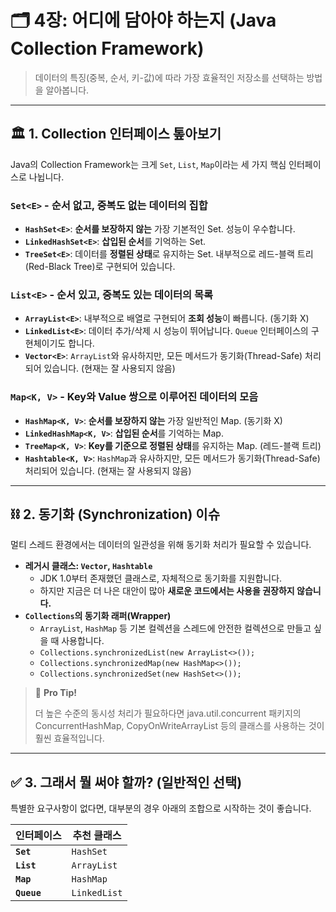 # 🗂️ 4장: 어디에 담아야 하는지 (Java Collection Framework)

> 데이터의 특징(중복, 순서, 키-값)에 따라 가장 효율적인 저장소를 선택하는 방법을 알아봅니다.

---

## 🏛️ 1. Collection 인터페이스 톺아보기

Java의 Collection Framework는 크게 `Set`, `List`, `Map`이라는 세 가지 핵심 인터페이스로 나뉩니다.

### `Set<E>` - 순서 없고, 중복도 없는 데이터의 집합

- **`HashSet<E>`**: **순서를 보장하지 않는** 가장 기본적인 Set. 성능이 우수합니다.
- **`LinkedHashSet<E>`**: **삽입된 순서**를 기억하는 Set.
- **`TreeSet<E>`**: 데이터를 **정렬된 상태**로 유지하는 Set. 내부적으로 레드-블랙 트리(Red-Black Tree)로 구현되어 있습니다.

### `List<E>` - 순서 있고, 중복도 있는 데이터의 목록

- **`ArrayList<E>`**: 내부적으로 배열로 구현되어 **조회 성능**이 빠릅니다. (동기화 X)
- **`LinkedList<E>`**: 데이터 추가/삭제 시 성능이 뛰어납니다. `Queue` 인터페이스의 구현체이기도 합니다.
- **`Vector<E>`**: `ArrayList`와 유사하지만, 모든 메서드가 동기화(Thread-Safe) 처리되어 있습니다. (현재는 잘 사용되지 않음)

### `Map<K, V>` - Key와 Value 쌍으로 이루어진 데이터의 모음

- **`HashMap<K, V>`**: **순서를 보장하지 않는** 가장 일반적인 Map. (동기화 X)
- **`LinkedHashMap<K, V>`**: **삽입된 순서**를 기억하는 Map.
- **`TreeMap<K, V>`**: **Key를 기준으로 정렬된 상태**를 유지하는 Map. (레드-블랙 트리)
- **`Hashtable<K, V>`**: `HashMap`과 유사하지만, 모든 메서드가 동기화(Thread-Safe) 처리되어 있습니다. (현재는 잘 사용되지 않음)

---

## ⛓️ 2. 동기화 (Synchronization) 이슈

멀티 스레드 환경에서는 데이터의 일관성을 위해 동기화 처리가 필요할 수 있습니다.

- **레거시 클래스: `Vector`, `Hashtable`**
  - JDK 1.0부터 존재했던 클래스로, 자체적으로 동기화를 지원합니다.
  - 하지만 지금은 더 나은 대안이 많아 **새로운 코드에서는 사용을 권장하지 않습니다.**
- **`Collections`의 동기화 래퍼(Wrapper)**
  - `ArrayList`, `HashMap` 등 기본 컬렉션을 스레드에 안전한 컬렉션으로 만들고 싶을 때 사용합니다.
  - `Collections.synchronizedList(new ArrayList<>());`
  - `Collections.synchronizedMap(new HashMap<>());`
  - `Collections.synchronizedSet(new HashSet<>());`

> 🚀 **Pro Tip!**
>
> 더 높은 수준의 동시성 처리가 필요하다면 java.util.concurrent 패키지의 ConcurrentHashMap, CopyOnWriteArrayList 등의 클래스를 사용하는 것이 훨씬 효율적입니다.

---

## ✅ 3. 그래서 뭘 써야 할까? (일반적인 선택)

특별한 요구사항이 없다면, 대부분의 경우 아래의 조합으로 시작하는 것이 좋습니다.

| 인터페이스  | 추천 클래스  |
| ----------- | ------------ |
| **`Set`**   | `HashSet`    |
| **`List`**  | `ArrayList`  |
| **`Map`**   | `HashMap`    |
| **`Queue`** | `LinkedList` |
